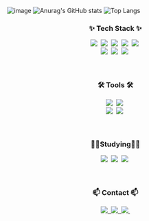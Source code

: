 ![image](https://github.com/user-attachments/assets/c61032c7-870f-4aae-9975-34c463fc3a67)
![Anurag's GitHub stats](https://github-readme-stats.vercel.app/api?username=KyeongNam91&hide=contribs,prs&show_icons=true&theme=graywhite)
![Top Langs](https://github-readme-stats.vercel.app/api/top-langs/?username=KyeongNam91)

<h3 align="center">✨ Tech Stack ✨</h3>
<div align="center">
  <img src="https://img.shields.io/badge/Java-ED8B00?style=for-the-badge&logo=openjdk&logoColor=white" />&nbsp
  <img src="https://img.shields.io/badge/JavaScript-F7DF1E?style=for-the-badge&logo=JavaScript&logoColor=white" />&nbsp
  <img src="https://img.shields.io/badge/Spring-6DB33F?style=for-the-badge&logo=spring&logoColor=white" />&nbsp
  <img src="https://img.shields.io/badge/React-20232A?style=for-the-badge&logo=react&logoColor=61DAFB" />&nbsp
  <img src="https://img.shields.io/badge/MySQL-00000F?style=for-the-badge&logo=mysql&logoColor=white" />&nbsp
  <div align="center">
      <img src="https://img.shields.io/badge/HTML5-E34F26?style=for-the-badge&logo=html5&logoColor=white" />&nbsp
       <img src="https://img.shields.io/badge/CSS3-1572B6?style=for-the-badge&logo=css3&logoColor=whitee" />&nbsp
     <img src="https://img.shields.io/badge/Bootstrap-563D7C?style=for-the-badge&logo=bootstrap&logoColor=white" />&nbsp
    </div>
</div>
<br>
<br>
<h3 align="center">🛠 Tools 🛠</h3>
<div align="center">
  <img src="https://img.shields.io/badge/git-F05033.svg?style=for-the-badge&logo=git&logoColor=white" />&nbsp
  <img src="https://img.shields.io/badge/github-181717.svg?style=for-the-badge&logo=github&logoColor=white" />&nbsp
</div>
<div align="center">
  <img src="https://img.shields.io/badge/Adobe%20Photoshop-31A8FF?style=for-the-badge&logo=Adobe%20Photoshop&logoColor=black" />&nbsp
  <img src="https://img.shields.io/badge/figma-F24E1E.svg?style=for-the-badge&logo=figma&logoColor=white" />&nbsp
</div>
<br>
<br>
<h3 align="center">👩‍💻Studying👩‍💻</h3>
<div align="center">
  <img src="https://img.shields.io/badge/jQuery-0769AD?style=for-the-badge&logo=jquery&logoColor=white" />&nbsp
   <img src="https://img.shields.io/badge/Unity-100000?style=for-the-badge&logo=unity&logoColor=white" />&nbsp
  <img src="https://img.shields.io/badge/PHP-777BB4?style=for-the-badge&logo=php&logoColor=white" />&nbsp
</div>
<br>
<br>
<h3 align="center">📫 Contact 📫</h3>
<div align="center">
  <a href="https://velog.io/@lkn7634">
    <img src="https://img.shields.io/badge/Velog-1EBC8F?style=for-the-badge&logo=velog&logoColor=white" />&nbsp
  </a>
   <a href="mailto:lnam061@gmail.com">
    <img
      src="https://img.shields.io/badge/lnam061@gmail.com-D14836?style=for-the-badge&logo=gmail&logoColor=white"/>&nbsp
  </a>
  <a href="https://www.instagram.com/leeeee__kkyeong/">
    <img
      src="https://img.shields.io/badge/instagram-E4405F?style=for-the-badge&logo=instagram&logoColor=white"/>&nbsp
  </a>
</div>
